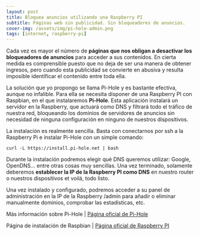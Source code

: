 ```yaml
---
layout: post
title: Bloquea anuncios utilizando una Raspberry PI
subtitle: Páginas web sin publicidad. Sin bloqueadores de anuncios.
cover-img: /assets/img/pi-hole-admin.png
tags: [internet, raspberry-pi]
---
```


Cada vez es mayor el número de **páginas que nos obligan a desactivar los bloqueadores de anuncios** para acceder a sus contenidos. En cierta medida es comprensible puesto que no deja de ser una manera de obtener ingresos, pero cuando esta publicidad se convierte en abusiva y resulta imposible identificar el contenido entre toda ella.

La solución que yo propongo se llama Pi-Hole y es bastante efectiva, aunque no infalible. Para ella se necesita disponer de una Raspberry PI con Raspbian, en el que instalaremos **Pi-Hole**. Esta aplicación instalará un servidor en la Raspberry, que actuará como DNS y filtrará todo el tráfico de nuestra red, bloqueando los dominios de servidores de anuncios sin necesidad de ninguna configuración en ninguno de nuestros dispositivos.

La instalación es realmente sencilla. Basta con conectarnos por ssh a la Raspberry Pi e instalar Pi-Hole con un simple comando:

```
curl -L https://install.pi-hole.net | bash
````
Durante la instalación podremos elegir qué DNS queremos utilizar: Google, OpenDNS… entre otras cosas muy sencillas. Una vez terminado, solamente deberemos **establecer la IP de la Raspberry PI como DNS** en nuestro router o nuestros dispositivos et voilá, todo listo.

Una vez instalado y configurado, podremos acceder a su panel de administración en la IP de la Raspberry /admin para añadir o eliminar manualmente dominios, comprobar las estadísticas, etc.

Más información sobre Pi-Hole | [Página oficial de Pi-Hole](https://pi-hole.net/)

Página de instalación de Raspbian | [Página oficial de Raspberry PI](https://www.raspberrypi.org/documentation/installation/installing-images/README.md)

